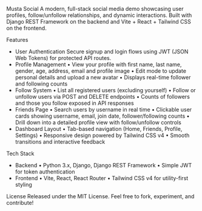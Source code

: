 Musta Social
A modern, full-stack social media demo showcasing user profiles, follow/unfollow relationships, and dynamic interactions. Built with Django REST Framework on the backend and Vite + React + Tailwind CSS on the frontend.

Features
- User Authentication
Secure signup and login flows using JWT (JSON Web Tokens) for protected API routes.
- Profile Management
• View your profile with first name, last name, gender, age, address, email and profile image
• Edit mode to update personal details and upload a new avatar
• Displays real-time follower and following counts
- Follow System
• List all registered users (excluding yourself)
• Follow or unfollow users via POST and DELETE endpoints
• Counts of followers and those you follow exposed in API responses
- Friends Page
• Search users by username in real time
• Clickable user cards showing username, email, join date, follower/following counts
• Drill down into a detailed profile view with follow/unfollow controls
- Dashboard Layout
• Tab-based navigation (Home, Friends, Profile, Settings)
• Responsive design powered by Tailwind CSS v4
• Smooth transitions and interactive feedback

Tech Stack
- Backend
• Python 3.x, Django, Django REST Framework
• Simple JWT for token authentication
- Frontend
• Vite, React, React Router
• Tailwind CSS v4 for utility-first styling

License
Released under the MIT License. Feel free to fork, experiment, and contribute!
